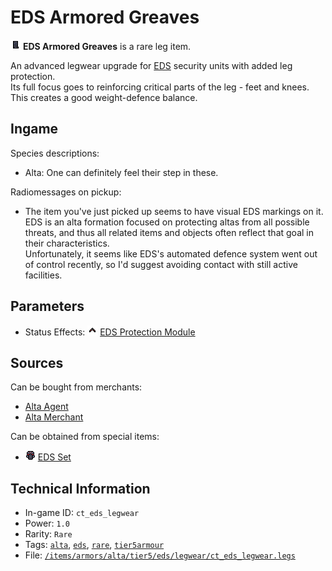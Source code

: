 # EDS Armored Greaves

<img src="https://raw.githubusercontent.com/Ceterai/Enternia/main/items/armors/alta/tier5/eds/legwear/icon.png" alt="EDS Armored Greaves icon" loading="lazy" height="16px" width="auto" /> **EDS Armored Greaves** is a rare leg item.

An advanced legwear upgrade for [EDS](https://ceterai.github.io/MyEnternia/Wiki/Tags/Eds) security units with added leg protection.  
Its full focus goes to reinforcing critical parts of the leg - feet and knees. This creates a good weight-defence balance.

## Ingame

Species descriptions:

- Alta: One can definitely feel their step in these.

Radiomessages on pickup:

- The item you've just picked up seems to have visual EDS markings on it. EDS is an alta formation focused on protecting altas from all possible threats, and thus all related items and objects often reflect that goal in their characteristics.  
Unfortunately, it seems like EDS's automated defence system went out of control recently, so I'd suggest avoiding contact with still active facilities.

## Parameters

- Status Effects: <img src="https://raw.githubusercontent.com/Ceterai/Enternia/main/stats/effects/ct_eds_protection_module.png" alt="EDS Protection Module icon" loading="lazy" height="16px" width="auto" /> [EDS Protection Module](https://ceterai.github.io/MyEnternia/Wiki/EDSProtectionModule)

## Sources

Can be bought from merchants:

- [Alta Agent](https://ceterai.github.io/MyEnternia/Wiki/AltaAgent)
- [Alta Merchant](https://ceterai.github.io/MyEnternia/Wiki/AltaMerchant)

Can be obtained from special items:

- <img src="https://raw.githubusercontent.com/Ceterai/Enternia/main/items/active/alta/sets/eds.png" alt="EDS Set icon" loading="lazy" height="16px" width="auto" /> [EDS Set](https://ceterai.github.io/MyEnternia/Wiki/EDSSet)

## Technical Information

- In-game ID: `ct_eds_legwear`
- Power: `1.0`
- Rarity: `Rare`
- Tags: [`alta`](https://ceterai.github.io/MyEnternia/Wiki/Tags/Alta), [`eds`](https://ceterai.github.io/MyEnternia/Wiki/Tags/Eds), [`rare`](https://ceterai.github.io/MyEnternia/Wiki/Tags/Rare), [`tier5armour`](https://ceterai.github.io/MyEnternia/Wiki/Tags/Tier5Armour)
- File: [`/items/armors/alta/tier5/eds/legwear/ct_eds_legwear.legs`](https://github.com/Ceterai/Enternia/blob/main/items/armors/alta/tier5/eds/legwear/ct_eds_legwear.legs)
